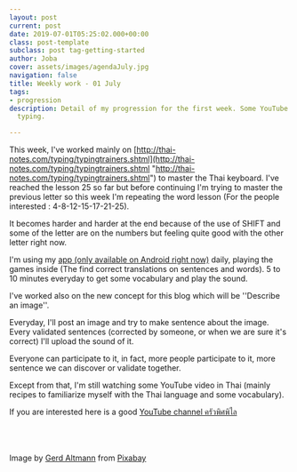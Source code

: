 ```yaml
---
layout: post
current: post
date: 2019-07-01T05:25:02.000+00:00
class: post-template
subclass: post tag-getting-started
author: Joba
cover: assets/images/agendaJuly.jpg
navigation: false
title: Weekly work - 01 July
tags:
- progression
description: Detail of my progression for the first week. Some YouTube video, Thai
  typing.

---
```

This week, I've worked mainly on [http://thai-notes.com/typing/typingtrainers.shtml](http://thai-notes.com/typing/typingtrainers.shtml "http://thai-notes.com/typing/typingtrainers.shtml") to master the Thai keyboard. I've reached the lesson 25 so far but before continuing I'm trying to master the previous letter so this week I'm repeating the word lesson (For the people interested : 4-8-12-15-17-21-25).

It becomes harder and harder at the end because of the use of SHIFT and some of the letter are on the numbers but feeling quite good with the other letter right now.

I'm using my [app (only available on Android right now)](https://play.google.com/store/apps/details?id=com.joba.readthaifun&hl=en "app read write speak thai") daily, playing the games inside (The find correct translations on sentences and words). 5 to 10 minutes everyday to get some vocabulary and play the sound.

I've worked also on the new concept for this blog which will be ''Describe an image''.

Everyday, I'll post an image and try to make sentence about the image. Every validated sentences (corrected by someone, or when we are sure it's correct) I'll upload the sound of it.

Everyone can participate to it, in fact, more people participate to it, more sentence we can discover or validate together.

Except from that, I'm still watching some YouTube video in Thai (mainly recipes to familiarize myself with the Thai language and some vocabulary).

If you are interested here is a good [YouTube channel ครัวพิศพิไล](https://www.youtube.com/channel/UCxokPwBs3cvfyNA_BaKBpbw "YouTube channel")

<br/>
<br/>
<br/>
Image by <a href="https://pixabay.com/users/geralt-9301/?utm_source=link-attribution&utm_medium=referral&utm_campaign=image&utm_content=3826542">Gerd Altmann</a> from <a href="https://pixabay.com/?utm_source=link-attribution&utm_medium=referral&utm_campaign=image&utm_content=3826542">Pixabay</a>